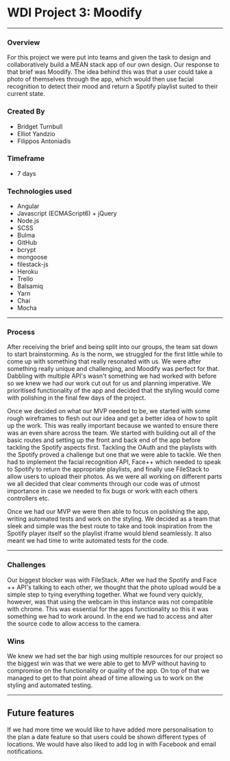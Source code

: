 # WDI Project 3: Moodify

---

### Overview
For this project we were put into teams and given the task to design and collaboratively build a MEAN stack app of our own design. Our response to that brief was Moodify. The idea behind this was that a user could take a photo of themselves through the app, which would then use facial recognition to detect their mood and return a Spotify playlist suited to their current state.

### Created By
* Bridget Turnbull
* Elliot Yandzio
* Filippos Antoniadis

### Timeframe
* 7 days

### Technologies used

* Angular
* Javascript (ECMAScript6) + jQuery
* Node.js
* SCSS
* Bulma
* GitHub
* bcrypt
* mongoose
* filestack-js
* Heroku
* Trello
* Balsamiq
* Yarn
* Chai
* Mocha

---

### Process
After receiving the brief and being split into our groups, the team sat down to start brainstorming. As is the norm, we struggled for the first little while to come up with something that really resonated with us. We were after something really unique and challenging, and Moodify was perfect for that. Dabbling with multiple API's wasn't something we had worked with before so we knew we had our work cut out for us and planning imperative. We prioritised functionality of the app and decided that the styling would come with polishing in the final few days of the project.

Once we decided on what our MVP needed to be, we started with some rough wireframes to flesh out our idea and get a better idea of how to split up the work. This was really important because we wanted to ensure there was an even share across the team. We started with building out all of the basic routes and setting up the front and back end of the app before tackling the Spotify aspects first. Tackling the OAuth and the playlists with the Spotify proved a challenge but one that we were able to tackle. We then had to implement the facial recognition API, Face++ which needed to speak to Spotify to return the appropriate playlists, and finally use FileStack to allow users to upload their photos. As we were all working on different parts we all decided that clear comments through our code was of utmost importance in case we needed to fix bugs or work with each others controllers etc.

Once we had our MVP we were then able to focus on polishing the app, writing automated tests and work on the styling. We decided as a team that sleek and simple was the best route to take and took inspiration from the Spotify player itself so the playlist iframe would blend seamlessly. It also meant we had time to write automated tests for the code.

---

### Challenges

Our biggest blocker was with FileStack. After we had the Spotify and Face ++ API's talking to each other, we thought that the photo upload would be a simple step to tying everything together. What we found very quickly, however, was that using the webcam in this instance was not compatible with chrome. This was essential for the apps functionality so this it was something we had to work around. In the end we had to access and alter the source code to allow access to the camera.

### Wins

We knew we had set the bar high using multiple resources for our project so the biggest win was that we were able to get to MVP without having to compromise on the functionality or quality of the app. On top of that we managed to get to that point ahead of time allowing us to work on the styling and automated testing.

---

## Future features

If we had more time we would like to have added more personalisation to the plan a date feature so that users could be shown different types of locations. We would have also liked to add log in with Facebook and email notifications.
